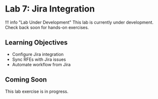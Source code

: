 # Lab 7: Jira Integration

!!! info "Lab Under Development"
    This lab is currently under development. Check back soon for hands-on exercises.

## Learning Objectives

- Configure Jira integration
- Sync RFEs with Jira issues
- Automate workflow from Jira

## Coming Soon

This lab exercise is in progress.
